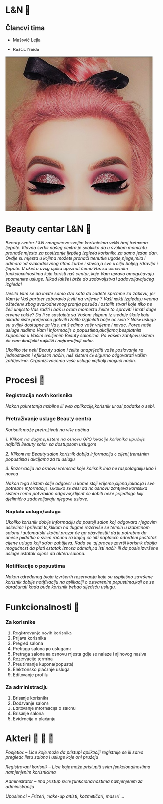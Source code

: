 # **L&N** :ribbon:

## Članovi tima
- Mašović Lejla

- Raščić Naida 

![nesto](slika.jpg)


# Beauty centar L&N :ribbon:

*Beauty centar L&N omogućava svojim korisnicima veliki broj tretmana ljepote. Glavna svrha našeg centra je svakako da u svakom momentu  pronađe mjesto za postizanje ljepšeg izgleda  korisnika za samo jedan dan.  Ovdje su mjesta u kojima možete pronaći trenutke ugode,njege,mira i odmora od svakodnevnog ritma žurbe i stresa,a sve u cilju boljeg zdravlja i ljepote. U okviru ovog opisa upoznat ćemo Vas sa osnovnim funkcionalnostima koje koristi naš centar, koje Vam upravo omogućavaju spomenute usluge. Nikad lakše i brže do zadovoljstva i zadovoljavajućeg izgleda!*

*Desilo Vam se da imate samo dva sata da budete spremne za zabavu, jer Vam je Vaš partner zaboravio javiti na vrijeme ? Vaši nokti izgledaju veoma oštećeno zbog svakodnevnog pranja posuđa i ostalih stvari koje niko ne želi umjesto Vas raditi i baš u ovom momentu želite to ispraviti i imati duge crvene nokte? Da li se sastajete sa Vašom ekipom iz srednje škole koju nikada niste pretjerano gotivili i želite izgledati bolje od svih ?  Naše usluge su uvijek dostupne za Vas, mi štedimo vaše vrijeme i novac. Pored naše usluge nudimo Vam i informacije o popustima,akcijama,besplatnim kuponima u Vašim omiljenim Beauty salonima. Po vašem zahtjevu,sistem će vam dodijeliti najbliži i najpovoljniji salon.*

*Ukoliko ste neki Beauty salon i želite unaprijediti vaše poslovanje na jednostavan i efikasan način, naš sistem će sigurno odgovarati vašim zahtjevima. Organizovaćemo vaše usluge najbolji mogući način.*


# Procesi :dragon_face:

### Registracija novih korisnika
*Nakon pokretanja mobilne ili web aplikacije,korisnik unosi podatke o sebi.*

### Pretraživanje usluge Beauty centra 
*Korisnik može pretraživati na više načina*

*1. Klikom na dugme,sistem na osnovu GPS lokacije korisnika upućuje najbliži Beauty salon sa dostupnom uslugom*

*2. Klikom na Beauty salon korisnik dobija informaciju o cijeni,trenutnim popustima i akcijama za tu uslugu*

*3. Rezervacija na osnovu vremena koje korisnik ima na raspolaganju kao i novca*

*Nakon toga sistem šalje odgovor u kome stoji vrijeme,cijena,lokacija i sve potrebne informacije. Ukoliko se desi da na osnovu zahtjeva* *korisnika sistem nema potvradan odgovor,klijent će dobiti neke prijedloge koji djelimično zadovoljavaju njegove uslove.* 

### Naplata usluge/usluga
*Ukoliko korisnik dobije informaciju da postoji salon koji odgovara njegovim uslovima i prihvati to,klikom na dugme rezerviše se* *termin u izabranom salonu i automatski skočni prozor će ga obavijestiti da je potrebno da unese podatke o svom računu sa kojeg će biti* *naplaćen određeni postotak cijene usluga koji salon zahtijeva. Kada se taj proces završi korisnik dobija mogućnost da plati ostatak* *iznosa odmah,na isti način ili da posle izvršene usluge ostatak cijene da akteru salona.*

### Notifikacije o popustima 
*Nakon određenog broja izvršenih rezervacija koje su uspiješno završene korisnik dobije notifikaciju na aplikaciji o ostvarenim* *popustima,koji ce se obračunati kada bude korisnik trebao sljedeću uslugu.*



# Funkcionalnosti :princess:

### Za korisnike 
1.	Registrovanje novih korisnika
2.	Prijava korisnika
3.	Pregled salona
4.	Pretraga salona po uslugama
5.	Pretraga salona na osnovu mjesta gdje se nalaze i njihovog naziva
6.	Rezervacije termina
7.	Preuzimanje kupona(popusta)
8.	Elektronsko plaćanje usluga
9.	Editovanje profila


### Za administraciju

1.	Brisanje korisnika
2.	Dodavanje salona
3.	Editovanje informacija o salonu
4.	Brisanje salona
5.	Evidencija o plaćanju 



# Akteri :nail_care: :haircut: :lipstick:

*Posjetioc – Lice koje može da pristupi aplikaciji registruje se ili samo pregleda listu salona i usluge koje oni pružaju*

*Registrovani korisnik – Lice koje može pristupiti svim funkcionalnostima namjenjenim korisnicima*

*Administrator – Ima pristup svim funkcionalnostima namjenjenim za administraciju*

*Uposlenici – Frizeri, make-up artisti, kozmetičari, maseri ...*


